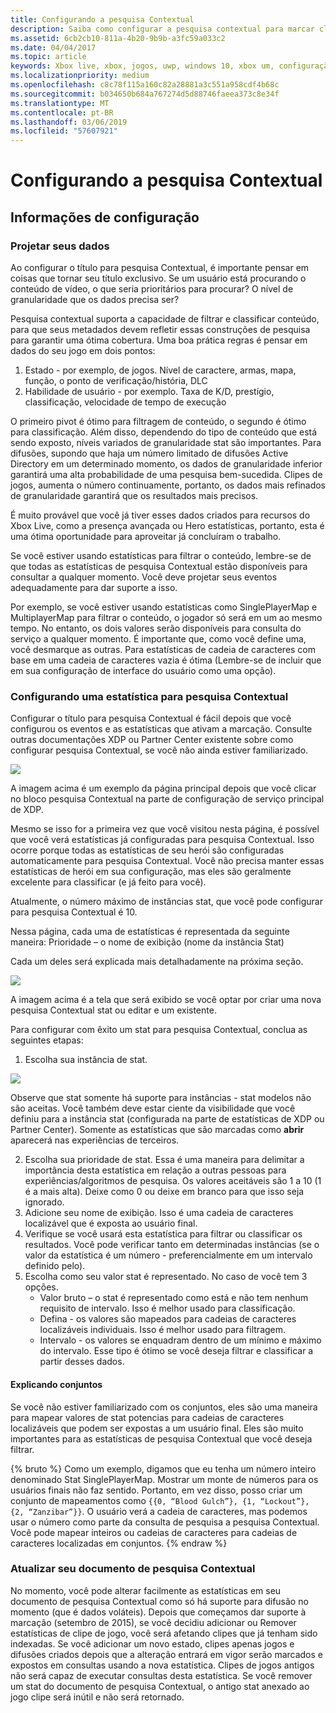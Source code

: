```yaml
---
title: Configurando a pesquisa Contextual
description: Saiba como configurar a pesquisa contextual para marcar clipes de jogos e transmissões.
ms.assetid: 6cb2cb10-811a-4b20-9b9b-a3fc59a033c2
ms.date: 04/04/2017
ms.topic: article
keywords: Xbox live, xbox, jogos, uwp, windows 10, xbox um, configuração de serviço, pesquisa contextual, clipes de jogos, de difusão
ms.localizationpriority: medium
ms.openlocfilehash: c8c78f115a160c82a28881a3c551a958cdf4b68c
ms.sourcegitcommit: b034650b684a767274d5d88746faeea373c8e34f
ms.translationtype: MT
ms.contentlocale: pt-BR
ms.lasthandoff: 03/06/2019
ms.locfileid: "57607921"
---
```

# <a name="configuring-contextual-search"></a>Configurando a pesquisa Contextual

## <a name="configuration-info"></a>Informações de configuração

### <a name="designing-your-data"></a>Projetar seus dados
Ao configurar o título para pesquisa Contextual, é importante pensar em coisas que tornar seu título exclusivo.  Se um usuário está procurando o conteúdo de vídeo, o que seria prioritários para procurar?  O nível de granularidade que os dados precisa ser?

Pesquisa contextual suporta a capacidade de filtrar e classificar conteúdo, para que seus metadados devem refletir essas construções de pesquisa para garantir uma ótima cobertura.  Uma boa prática regras é pensar em dados do seu jogo em dois pontos:
1. Estado - por exemplo, de jogos.  Nível de caractere, armas, mapa, função, o ponto de verificação/história, DLC
2. Habilidade de usuário - por exemplo. Taxa de K/D, prestígio, classificação, velocidade de tempo de execução

O primeiro pivot é ótimo para filtragem de conteúdo, o segundo é ótimo para classificação.  Além disso, dependendo do tipo de conteúdo que está sendo exposto, níveis variados de granularidade stat são importantes.  Para difusões, supondo que haja um número limitado de difusões Active Directory em um determinado momento, os dados de granularidade inferior garantirá uma alta probabilidade de uma pesquisa bem-sucedida.  Clipes de jogos, aumenta o número continuamente, portanto, os dados mais refinados de granularidade garantirá que os resultados mais precisos.

É muito provável que você já tiver esses dados criados para recursos do Xbox Live, como a presença avançada ou Hero estatísticas, portanto, esta é uma ótima oportunidade para aproveitar já concluíram o trabalho.

Se você estiver usando estatísticas para filtrar o conteúdo, lembre-se de que todas as estatísticas de pesquisa Contextual estão disponíveis para consultar a qualquer momento.  Você deve projetar seus eventos adequadamente para dar suporte a isso.

Por exemplo, se você estiver usando estatísticas como SinglePlayerMap e MultiplayerMap para filtrar o conteúdo, o jogador só será em um ao mesmo tempo.  No entanto, os dois valores serão disponíveis para consulta do serviço a qualquer momento.  É importante que, como você define uma, você desmarque as outras.  Para estatísticas de cadeia de caracteres com base em uma cadeia de caracteres vazia é ótima (Lembre-se de incluir que em sua configuração de interface do usuário como uma opção).

### <a name="configuring-a-stat-for-contextual-search"></a>Configurando uma estatística para pesquisa Contextual
Configurar o título para pesquisa Contextual é fácil depois que você configurou os eventos e as estatísticas que ativam a marcação.  Consulte outras documentações XDP ou Partner Center existente sobre como configurar pesquisa Contextual, se você não ainda estiver familiarizado.

![](../images/contextual_search/config02.png)

A imagem acima é um exemplo da página principal depois que você clicar no bloco pesquisa Contextual na parte de configuração de serviço principal de XDP.

Mesmo se isso for a primeira vez que você visitou nesta página, é possível que você verá estatísticas já configuradas para pesquisa Contextual.  Isso ocorre porque todas as estatísticas de seu herói são configuradas automaticamente para pesquisa Contextual. Você não precisa manter essas estatísticas de herói em sua configuração, mas eles são geralmente excelente para classificar (e já feito para você).

Atualmente, o número máximo de instâncias stat, que você pode configurar para pesquisa Contextual é 10.

Nessa página, cada uma de estatísticas é representada da seguinte maneira: Prioridade – o nome de exibição (nome da instância Stat)

Cada um deles será explicada mais detalhadamente na próxima seção.

![](../images/contextual_search/config01.png)

A imagem acima é a tela que será exibido se você optar por criar uma nova pesquisa Contextual stat ou editar e um existente.

Para configurar com êxito um stat para pesquisa Contextual, conclua as seguintes etapas:
1. Escolha sua instância de stat.

  ![](../images/contextual_search/config03.png)

  Observe que stat somente há suporte para instâncias - stat modelos não são aceitas.  Você também deve estar ciente da visibilidade que você definiu para a instância stat (configurada na parte de estatísticas de XDP ou Partner Center).  Somente as estatísticas que são marcadas como **abrir** aparecerá nas experiências de terceiros.

2. Escolha sua prioridade de stat. Essa é uma maneira para delimitar a importância desta estatística em relação a outras pessoas para experiências/algoritmos de pesquisa.  Os valores aceitáveis são 1 a 10 (1 é a mais alta).  Deixe como 0 ou deixe em branco para que isso seja ignorado.
3. Adicione seu nome de exibição.  Isso é uma cadeia de caracteres localizável que é exposta ao usuário final.
4. Verifique se você usará esta estatística para filtrar ou classificar os resultados.  Você pode verificar tanto em determinadas instâncias (se o valor da estatística é um número - preferencialmente em um intervalo definido pelo).
5. Escolha como seu valor stat é representado.  No caso de você tem 3 opções.
   * Valor bruto – o stat é representado como está e não tem nenhum requisito de intervalo.  Isso é melhor usado para classificação.
   * Defina - os valores são mapeados para cadeias de caracteres localizáveis individuais.  Isso é melhor usado para filtragem.
   * Intervalo - os valores se enquadram dentro de um mínimo e máximo do intervalo.  Esse tipo é ótimo se você deseja filtrar e classificar a partir desses dados.

#### <a name="explaining-sets"></a>Explicando conjuntos
Se você não estiver familiarizado com os conjuntos, eles são uma maneira para mapear valores de stat potencias para cadeias de caracteres localizáveis que podem ser expostas a um usuário final.  Eles são muito importantes para as estatísticas de pesquisa Contextual que você deseja filtrar.

{% bruto %} Como um exemplo, digamos que eu tenha um número inteiro denominado Stat SinglePlayerMap.  Mostrar um monte de números para os usuários finais não faz sentido.  Portanto, em vez disso, posso criar um conjunto de mapeamentos como ```{{0, “Blood Gulch”}, {1, “Lockout”}, {2, “Zanzibar”}}```.  O usuário verá a cadeia de caracteres, mas podemos usar o número como parte da consulta de pesquisa a pesquisa Contextual.  Você pode mapear inteiros ou cadeias de caracteres para cadeias de caracteres localizadas em conjuntos.
{% endraw %}

### <a name="updating-your-contextual-search-document"></a>Atualizar seu documento de pesquisa Contextual
No momento, você pode alterar facilmente as estatísticas em seu documento de pesquisa Contextual como só há suporte para difusão no momento (que é dados voláteis).  Depois que começamos dar suporte à marcação (setembro de 2015), se você decidiu adicionar ou Remover estatísticas de clipe de jogo, você será afetando clipes que já tenham sido indexadas.  Se você adicionar um novo estado, clipes apenas jogos e difusões criados depois que a alteração entrará em vigor serão marcados e expostos em consultas usando a nova estatística. Clipes de jogos antigos não será capaz de executar consultas desta estatística. Se você remover um stat do documento de pesquisa Contextual, o antigo stat anexado ao jogo clipe será inútil e não será retornado.
